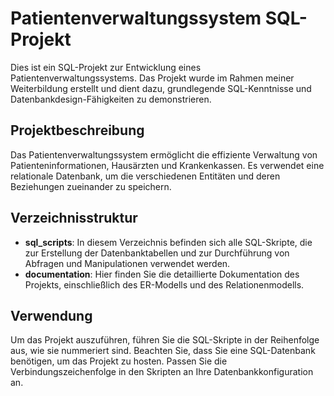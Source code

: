 # Patientenverwaltungssystem SQL-Projekt

Dies ist ein SQL-Projekt zur Entwicklung eines Patientenverwaltungssystems. Das Projekt wurde im Rahmen meiner Weiterbildung erstellt und dient dazu, grundlegende SQL-Kenntnisse und Datenbankdesign-Fähigkeiten zu demonstrieren.

## Projektbeschreibung

Das Patientenverwaltungssystem ermöglicht die effiziente Verwaltung von Patienteninformationen, Hausärzten und Krankenkassen. Es verwendet eine relationale Datenbank, um die verschiedenen Entitäten und deren Beziehungen zueinander zu speichern.

## Verzeichnisstruktur

- **sql_scripts**: In diesem Verzeichnis befinden sich alle SQL-Skripte, die zur Erstellung der Datenbanktabellen und zur Durchführung von Abfragen und Manipulationen verwendet werden.
- **documentation**: Hier finden Sie die detaillierte Dokumentation des Projekts, einschließlich des ER-Modells und des Relationenmodells.


## Verwendung

Um das Projekt auszuführen, führen Sie die SQL-Skripte in der Reihenfolge aus, wie sie nummeriert sind. Beachten Sie, dass Sie eine SQL-Datenbank benötigen, um das Projekt zu hosten. Passen Sie die Verbindungszeichenfolge in den Skripten an Ihre Datenbankkonfiguration an.


